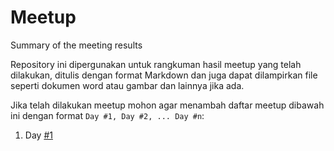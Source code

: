 # Meetup
Summary of the meeting results

Repository ini dipergunakan untuk rangkuman hasil meetup yang telah dilakukan, ditulis dengan format Markdown dan
juga dapat dilampirkan file seperti dokumen word atau gambar dan lainnya jika ada.

Jika telah dilakukan meetup mohon agar menambah daftar meetup dibawah ini dengan format `Day #1, Day #2, ... Day #n`:
1. Day [#1](/Day-1)
